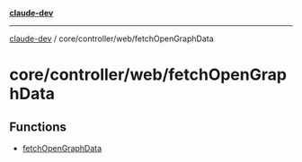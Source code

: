 [**claude-dev**](../../../../README.md)

***

[claude-dev](../../../../README.md) / core/controller/web/fetchOpenGraphData

# core/controller/web/fetchOpenGraphData

## Functions

- [fetchOpenGraphData](functions/fetchOpenGraphData.md)
